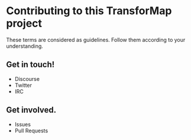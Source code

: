 # Contributing to this TransforMap project

These terms are considered as guidelines. Follow them according to your understanding.

## Get in touch!

- Discourse
- Twitter
- IRC

## Get involved.

- Issues
- Pull Requests
